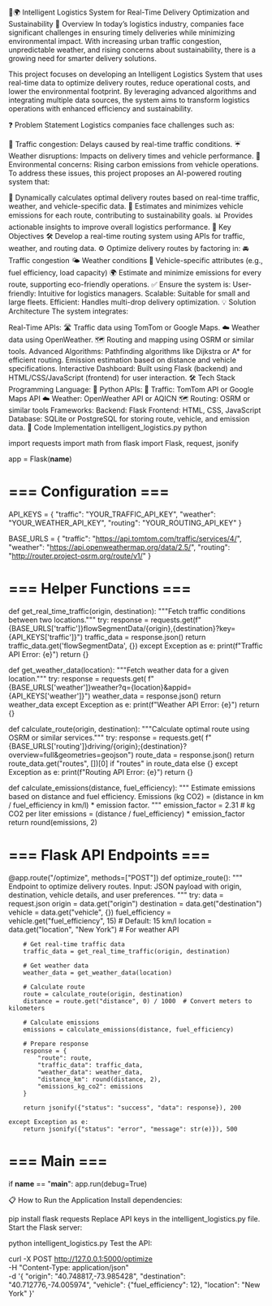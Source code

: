 🚛🌍 Intelligent Logistics System for Real-Time Delivery Optimization and Sustainability
🌟 Overview
In today’s logistics industry, companies face significant challenges in ensuring timely deliveries while minimizing environmental impact. With increasing urban traffic congestion, unpredictable weather, and rising concerns about sustainability, there is a growing need for smarter delivery solutions.

This project focuses on developing an Intelligent Logistics System that uses real-time data to optimize delivery routes, reduce operational costs, and lower the environmental footprint. By leveraging advanced algorithms and integrating multiple data sources, the system aims to transform logistics operations with enhanced efficiency and sustainability.

❓ Problem Statement
Logistics companies face challenges such as:

🚦 Traffic congestion: Delays caused by real-time traffic conditions.
☔ Weather disruptions: Impacts on delivery times and vehicle performance.
🌱 Environmental concerns: Rising carbon emissions from vehicle operations.
To address these issues, this project proposes an AI-powered routing system that:

📍 Dynamically calculates optimal delivery routes based on real-time traffic, weather, and vehicle-specific data.
🌟 Estimates and minimizes vehicle emissions for each route, contributing to sustainability goals.
📊 Provides actionable insights to improve overall logistics performance.
🎯 Key Objectives
🛠️ Develop a real-time routing system using APIs for traffic, weather, and routing data.
⚙️ Optimize delivery routes by factoring in:
🚘 Traffic congestion
🌤️ Weather conditions
🚚 Vehicle-specific attributes (e.g., fuel efficiency, load capacity)
🌍 Estimate and minimize emissions for every route, supporting eco-friendly operations.
✅ Ensure the system is:
User-friendly: Intuitive for logistics managers.
Scalable: Suitable for small and large fleets.
Efficient: Handles multi-drop delivery optimization.
💡 Solution Architecture
The system integrates:

Real-Time APIs:
🛣️ Traffic data using TomTom or Google Maps.
☁️ Weather data using OpenWeather.
🗺️ Routing and mapping using OSRM or similar tools.
Advanced Algorithms:
Pathfinding algorithms like Dijkstra or A* for efficient routing.
Emission estimation based on distance and vehicle specifications.
Interactive Dashboard:
Built using Flask (backend) and HTML/CSS/JavaScript (frontend) for user interaction.
🛠️ Tech Stack
Programming Language: 🐍 Python
APIs:
🚦 Traffic: TomTom API or Google Maps API
☁️ Weather: OpenWeather API or AQICN
🗺️ Routing: OSRM or similar tools
Frameworks:
Backend: Flask
Frontend: HTML, CSS, JavaScript
Database: SQLite or PostgreSQL for storing route, vehicle, and emission data.
🚀 Code Implementation
intelligent_logistics.py
python


import requests
import math
from flask import Flask, request, jsonify

app = Flask(__name__)

# === Configuration === #
API_KEYS = {
    "traffic": "YOUR_TRAFFIC_API_KEY",
    "weather": "YOUR_WEATHER_API_KEY",
    "routing": "YOUR_ROUTING_API_KEY"
}

BASE_URLS = {
    "traffic": "https://api.tomtom.com/traffic/services/4/",
    "weather": "https://api.openweathermap.org/data/2.5/",
    "routing": "http://router.project-osrm.org/route/v1/"
}

# === Helper Functions === #

def get_real_time_traffic(origin, destination):
    """Fetch traffic conditions between two locations."""
    try:
        response = requests.get(f"{BASE_URLS['traffic']}flowSegmentData/{origin},{destination}?key={API_KEYS['traffic']}")
        traffic_data = response.json()
        return traffic_data.get('flowSegmentData', {})
    except Exception as e:
        print(f"Traffic API Error: {e}")
        return {}


def get_weather_data(location):
    """Fetch weather data for a given location."""
    try:
        response = requests.get(
            f"{BASE_URLS['weather']}weather?q={location}&appid={API_KEYS['weather']}")
        weather_data = response.json()
        return weather_data
    except Exception as e:
        print(f"Weather API Error: {e}")
        return {}


def calculate_route(origin, destination):
    """Calculate optimal route using OSRM or similar services."""
    try:
        response = requests.get(
            f"{BASE_URLS['routing']}driving/{origin};{destination}?overview=full&geometries=geojson")
        route_data = response.json()
        return route_data.get("routes", [])[0] if "routes" in route_data else {}
    except Exception as e:
        print(f"Routing API Error: {e}")
        return {}


def calculate_emissions(distance, fuel_efficiency):
    """
    Estimate emissions based on distance and fuel efficiency.
    Emissions (kg CO2) = (distance in km / fuel_efficiency in km/l) * emission factor.
    """
    emission_factor = 2.31  # kg CO2 per liter
    emissions = (distance / fuel_efficiency) * emission_factor
    return round(emissions, 2)

# === Flask API Endpoints === #

@app.route("/optimize", methods=["POST"])
def optimize_route():
    """
    Endpoint to optimize delivery routes.
    Input: JSON payload with origin, destination, vehicle details, and user preferences.
    """
    try:
        data = request.json
        origin = data.get("origin")
        destination = data.get("destination")
        vehicle = data.get("vehicle", {})
        fuel_efficiency = vehicle.get("fuel_efficiency", 15)  # Default: 15 km/l
        location = data.get("location", "New York")  # For weather API

        # Get real-time traffic data
        traffic_data = get_real_time_traffic(origin, destination)

        # Get weather data
        weather_data = get_weather_data(location)

        # Calculate route
        route = calculate_route(origin, destination)
        distance = route.get("distance", 0) / 1000  # Convert meters to kilometers

        # Calculate emissions
        emissions = calculate_emissions(distance, fuel_efficiency)

        # Prepare response
        response = {
            "route": route,
            "traffic_data": traffic_data,
            "weather_data": weather_data,
            "distance_km": round(distance, 2),
            "emissions_kg_co2": emissions
        }

        return jsonify({"status": "success", "data": response}), 200

    except Exception as e:
        return jsonify({"status": "error", "message": str(e)}), 500

# === Main === #

if __name__ == "__main__":
    app.run(debug=True)

📋 How to Run the Application
Install dependencies:


pip install flask requests
Replace API keys in the intelligent_logistics.py file.
Start the Flask server:


python intelligent_logistics.py
Test the API:


curl -X POST http://127.0.0.1:5000/optimize \
-H "Content-Type: application/json" \
-d '{
    "origin": "40.748817,-73.985428", 
    "destination": "40.712776,-74.005974",
    "vehicle": {"fuel_efficiency": 12},
    "location": "New York"
}'

